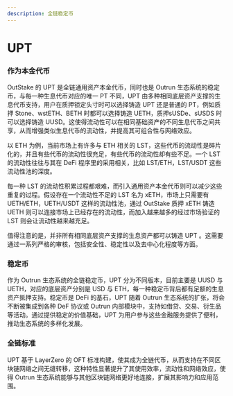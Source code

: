 ```yaml
---
description: 全链稳定币
---
```


# UPT

### **作为本金代币**

OutStake 的 UPT 是全链通用资产本金代币，同时也是 Outrun 生态系统的稳定币，与每一种生息代币对应的唯一 PT 不同，UPT 由多种相同底层资产支撑的生息代币支持，用户在质押锁定头寸时可以选择铸造 UPT 还是普通的 PT，例如质押 Stone、wstETH、BETH 时都可以选择铸造 UETH，质押sUSDe、sUSDS 时可以选择铸造 UUSD。这使得流动性可以在相同基础资产的不同生息代币之间共享，从而增强类似生息代币的流动性，并提高其可组合性与网络效应。

以 ETH 为例，当前市场上有许多与 ETH 相关的 LST，这些代币的流动性是碎片化的，并且有些代币的流动性很充足，有些代币的流动性却有些不足。一个 LST 的流动性往往与其在 DeFi 程序里的采用相关，比如 LST/ETH，LST/USDT 这些流动性池的深度。

每一种 LST 的流动性积累过程都艰难，而引入通用资产本金代币则可以减少这些重复的过程。假设存在一个流动性不足的 LST 名为 xETH，市场上只需要有 UETH/ETH，UETH/USDT 这样的流动性池，通过 OutStake 质押 xETH 铸造 UETH 则可以连接市场上已经存在的流动性，而加入越来越多的经过市场验证的 LST 则会让流动性越来越充足。

值得注意的是，并非所有相同底层资产支撑的生息资产都可以铸造 UPT 。这需要通过一系列严格的审核，包括安全性、稳定性以及去中心化程度等方面。

### **稳定币**

作为 Outrun 生态系统的全链稳定币，UPT 分为不同版本，目前主要是 UUSD 与 UETH，对应的底层资产分别是 USD 与 ETH，每一种稳定币背后都有足额的生息资产抵押支持。稳定币是 DeFi 的基石，UPT 随着 Outrun 生态系统的扩张，将会不断被集成到各种 DeF 协议或 Outrun 内部模块中，支持如借贷、交易、衍生品等活动。通过提供稳定的价值基础，UPT 为用户参与这些金融服务提供了便利，推动生态系统的多样化发展。

### **全链标准**

UPT 基于 LayerZero 的 OFT 标准构建，使其成为全链代币，从而支持在不同区块链网络之间无缝转移，这种特性显著提升了其使用效率，流动性和网络效应，使得 Outrun 生态系统能够与其他区块链网络更好地连接，扩展其影响力和应用范围。
